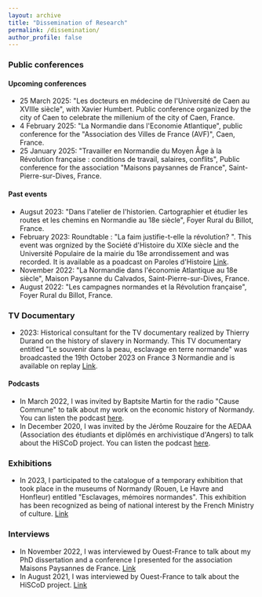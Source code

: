 ```yaml
---
layout: archive
title: "Dissemination of Research"
permalink: /dissemination/
author_profile: false
---
```

### Public conferences

#### Upcoming conferences
- 25 March 2025: "Les docteurs en médecine de l'Université de Caen au XVIIIe siècle", with Xavier Humbert. Public conference organized by the city of Caen to celebrate the millenium of the city of Caen, France. 
- 4 February 2025: "La Normandie dans l'Economie Atlantique", public conference for the "Association des Villes de France (AVF)", Caen, France. 
- 25 January 2025: "Travailler en Normandie du Moyen Âge à la Révolution française : conditions de travail, salaires, conflits", Public conference for the association "Maisons paysannes de France", Saint-Pierre-sur-Dives, France.
  
#### Past events
- Augsut 2023: "Dans l'atelier de l'historien. Cartographier et étudier les routes et les chemins en Normandie au 18e siècle", Foyer Rural du Billot, France.
- February 2023: Roundtable : "La faim justifie-t-elle la révolution? ". This event was orgnized by the Société d'Histoire du XIXe siècle and the Université Populaire de la mairie du 18e arrondissement and was recorded. It is available as a poadcast on Paroles d'Histoire [Link](parolesdhistoire.fr/index.php/2023/03/27/279-la-faim-justifie-t-elle-les-revolutions-les-mercredis-des-revolutions/).
- November 2022: "La Normandie dans l'économie Atlantique au 18e siècle", Maison Paysanne du Calvados, Saint-Pierre-sur-Dives, France.
- August 2022: "Les campagnes normandes et la Révolution française", Foyer Rural du Billot, France. 

### TV Documentary

- 2023: Historical consultant for the TV documentary realized by Thierry Durand on the history of slavery in Normandy. This TV documentary entitled "Le souvenir dans la peau, esclavage en terre normande" was broadcasted the 19th October 2023 on France 3 Normandie and is available on replay [Link](https://www.france.tv/france-3/normandie/la-france-en-vrai-normandie/5311947-le-souvenir-dans-la-peau-esclavage-en-terre-normande.html).

#### Podcasts
- In March 2022, I was invited by Baptsite Martin for the radio "Cause Commune" to talk about my work on the economic history of Normandy. You can listen the podcast [here](https://cause-commune.fm/podcast/histoire-en-roue-libre-30/).
- In December 2020, I was invited by the Jérôme Rouzaire for the AEDAA (Association des étudiants et diplômés en archivistique d'Angers) to talk about the HiSCoD project. You can listen the podcast [here](https://aedaa.fr/2020/12/podcast-n3-du-fonds-de-larchive-decembre-2020/).

### Exhibitions

- In 2023, I participated to the catalogue of a temporary exhibition that took place in the museums of Normandy (Rouen, Le Havre and Honfleur) entitled "Esclavages, mémoires normandes". This exhibition has been recognized as being of national interest by the French Ministry of culture. [Link](https://esclavage-memoires-normandes.fr/)

### Interviews
- In November 2022, I was interviewed by Ouest-France to talk about my PhD dissertation and a conference I presented for the association Maisons Paysannes de France. [Link](https://www.ouest-france.fr/normandie/saint-pierre-en-auge-14170/saint-pierre-en-auge-la-normandie-au-xviiie-siecle-n-etait-pas-que-rurale-et-agricole-052851ec-6266-11ed-988e-462e4b8b6d96)
- In August 2021, I was interviewed by Ouest-France to talk about the HiSCoD project. [Link](https://www.ouest-france.fr/normandie/caen-14000/entretien-hiscod-la-base-de-donnees-sur-les-emeutes-developpee-a-caen-d995b80e-003b-11ec-89f6-98e781273c08)



